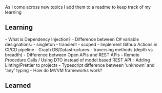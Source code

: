 As I come across new topics I add them to a readme to keep track of my learning


<h2> Learning </h2>
- What is Dependency Injection?
- Difference between C# variable designations:
  - singleton
  - transient
  - scoped
- Implement Github Actions in CI/CD pipeline
- Graph DB/Datastructures
  - traversing methods (depth vs breadth)
- Difference between Open APIs and REST APIs
- Remote Procedure Calls / Using DTO instead of model based REST API
- Adding Linting/Prettier to projects
- Typescript difference between 'unknown' and 'any' typing
- How do MVVM frameworks work?


<h2>Learned</h2>